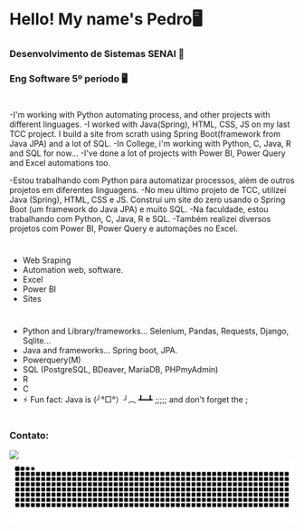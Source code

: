 # Hello! My name's Pedro🖥
### Desenvolvimento de Sistemas SENAI 🥇
### Eng Software 5º período 🖥️
#
-I'm working with Python automating process, and other projects with different linguages. 
-I worked with Java(Spring), HTML, CSS, JS on my last TCC project. I build a site from scrath using Spring Boot(framework from Java JPA) and a lot of SQL.
-In College, i'm working with Python, C, Java, R and SQL for now...
-I've done a lot of projects with Power BI, Power Query and Excel automations too.

-Estou trabalhando com Python para automatizar processos, além de outros projetos em diferentes linguagens. 
-No meu último projeto de TCC, utilizei Java (Spring), HTML, CSS e JS. Construí um site do zero usando o Spring Boot (um framework do Java JPA) e muito SQL.
-Na faculdade, estou trabalhando com Python, C, Java, R e SQL. 
-Também realizei diversos projetos com Power BI, Power Query e automações no Excel.
#
- Web Sraping
- Automation web, software.
- Excel
- Power BI
- Sites
#
- Python and Library/frameworks... Selenium, Pandas, Requests, Django, Sqlite...
- Java and frameworks... Spring boot, JPA.
- Powerquery(M)
- SQL (PostgreSQL, BDeaver, MariaDB, PHPmyAdmin)
- R
- C
- ⚡ Fun fact: Java is (╯°□°）╯︵ ┻━┻ ;;;;; and don't forget the ;

#
### Contato:
<div> 
  <a href="https://www.linkedin.com/in/pedro-bertoldo-a68812252/" target="_blank"><img src="https://img.shields.io/badge/-LinkedIn-%230077B5?style=for-the-badge&logo=linkedin&logoColor=white" target="_blank"></a> 
</div>

<picture>
  <source media="(prefers-color-scheme: dark)" srcset="https://raw.githubusercontent.com/P3trwS/P3trwS/output/github-contribution-grid-snake-dark.svg">
  <source media="(prefers-color-scheme: light)" srcset="https://raw.githubusercontent.com/P3trwS/P3trwS/output/github-contribution-grid-snake.svg">
  <img alt="github contribution grid snake animation" src="https://raw.githubusercontent.com/P3trwS/P3trwS/output/github-contribution-grid-snake.svg">
</picture>


